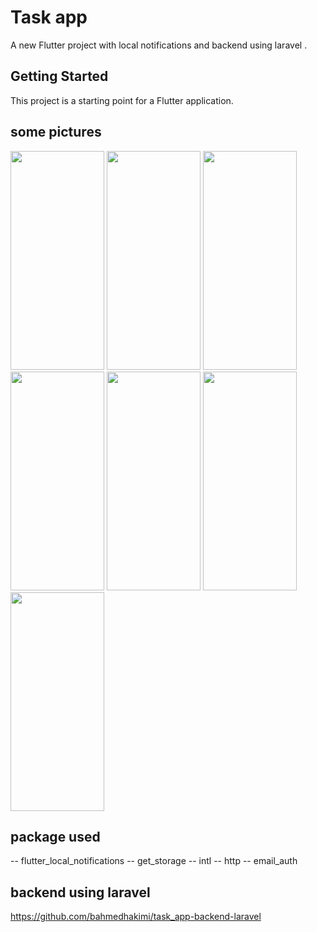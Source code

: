 # Task app 

A new Flutter project with local notifications and backend using laravel  .

## Getting Started

This project is a starting point for a Flutter application.
## some pictures 
<img src="https://user-images.githubusercontent.com/37004365/154082567-841ad100-d7ea-4334-8277-c6439c8aba2e.jpg" width="150" height="350">
<img src="https://user-images.githubusercontent.com/37004365/154082603-7673d558-d3d3-4950-a80a-589dc5c87f96.jpg" width="150" height="350">

<img src="https://user-images.githubusercontent.com/37004365/154082612-17a56be8-e6d9-4b00-91a0-8170ce19ebf2.jpg" width="150" height="350">


<img src="https://user-images.githubusercontent.com/37004365/154082634-de14ca6d-0217-45d0-b1ee-527d6dad56a3.jpg" width="150" height="350">


<img src="https://user-images.githubusercontent.com/37004365/154082648-2807d3b2-8fb3-480b-9aa3-145d3b0283b5.jpg" width="150" height="350">


<img src="https://user-images.githubusercontent.com/37004365/154082669-8fcbb456-91ec-4452-bb11-6eeff9ffe4d2.jpg" width="150" height="350">


<img src="https://user-images.githubusercontent.com/37004365/154082684-161d4237-68eb-48ec-8f15-99e26ad00406.jpg" width="150" height="350">



## package used
-- flutter_local_notifications
-- get_storage
-- intl
-- http
-- email_auth

## backend using laravel 
https://github.com/bahmedhakimi/task_app-backend-laravel
